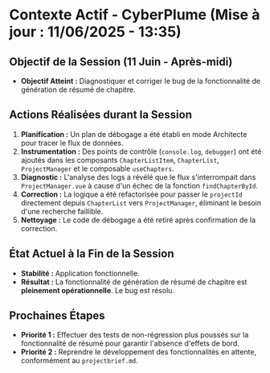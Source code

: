 # Contexte Actif - CyberPlume (Mise à jour : 11/06/2025 - 13:35)

## Objectif de la Session (11 Juin - Après-midi)

*   **Objectif Atteint :** Diagnostiquer et corriger le bug de la fonctionnalité de génération de résumé de chapitre.

## Actions Réalisées durant la Session

1.  **Planification :** Un plan de débogage a été établi en mode Architecte pour tracer le flux de données.
2.  **Instrumentation :** Des points de contrôle (`console.log`, `debugger`) ont été ajoutés dans les composants `ChapterListItem`, `ChapterList`, `ProjectManager` et le composable `useChapters`.
3.  **Diagnostic :** L'analyse des logs a révélé que le flux s'interrompait dans `ProjectManager.vue` à cause d'un échec de la fonction `findChapterById`.
4.  **Correction :** La logique a été refactorisée pour passer le `projectId` directement depuis `ChapterList` vers `ProjectManager`, éliminant le besoin d'une recherche faillible.
5.  **Nettoyage :** Le code de débogage a été retiré après confirmation de la correction.

## État Actuel à la Fin de la Session

*   **Stabilité :** Application fonctionnelle.
*   **Résultat :** La fonctionnalité de génération de résumé de chapitre est **pleinement opérationnelle**. Le bug est résolu.

## Prochaines Étapes

*   **Priorité 1 :** Effectuer des tests de non-régression plus poussés sur la fonctionnalité de résumé pour garantir l'absence d'effets de bord.
*   **Priorité 2 :** Reprendre le développement des fonctionnalités en attente, conformément au `projectbrief.md`.